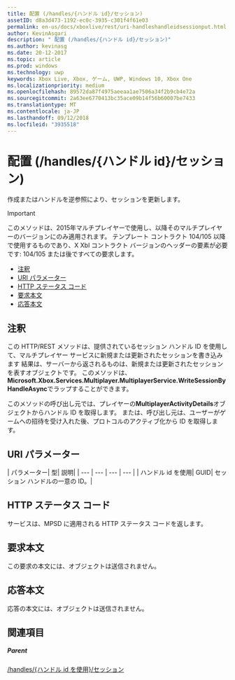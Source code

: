 ```yaml
---
title: 配置 (/handles/{ハンドル id}/セッション)
assetID: d8a3d473-1192-ec0c-3935-c301f4f61e03
permalink: en-us/docs/xboxlive/rest/uri-handleshandleidsessionput.html
author: KevinAsgari
description: " 配置 (/handles/{ハンドル id}/セッション)"
ms.author: kevinasg
ms.date: 20-12-2017
ms.topic: article
ms.prod: windows
ms.technology: uwp
keywords: Xbox Live, Xbox, ゲーム, UWP, Windows 10, Xbox One
ms.localizationpriority: medium
ms.openlocfilehash: 89572da87f4975aeeaa1ae7506a34f2b9cb4e72a
ms.sourcegitcommit: 2a63ee6770413bc35ace09b14f56b60007be7433
ms.translationtype: MT
ms.contentlocale: ja-JP
ms.lasthandoff: 09/12/2018
ms.locfileid: "3935518"
---
```

# <a name="put-handleshandle-idsession"></a>配置 (/handles/{ハンドル id}/セッション)
作成またはハンドルを逆参照により、セッションを更新します。

> [!IMPORTANT]
> このメソッドは、2015年マルチプレイヤーで使用し、以降そのマルチプレイヤーのバージョンにのみ適用されます。 テンプレート コントラクト 104/105 以降で使用するものであり、X Xbl コントラクト バージョンのヘッダーの要素が必要です: 104/105 または後ですべての要求します。

  * [注釈](#ID4ET)
  * [URI パラメーター](#ID4ECB)
  * [HTTP ステータス コード](#ID4ENB)
  * [要求本文](#ID4EUB)
  * [応答本文](#ID4E6B)

<a id="ID4ET"></a>


## <a name="remarks"></a>注釈

この HTTP/REST メソッドは、提供されているセッション ハンドル ID を使用して、マルチプレイヤー サービスに新規または更新されたセッションを書き込みます 結果は、サーバーから返されるものは、新規または更新されたセッションを表すオブジェクトです。 このメソッドは、 **Microsoft.Xbox.Services.Multiplayer.MultiplayerService.WriteSessionByHandleAsync**でラップすることができます。

このメソッドの呼び出し元では、プレイヤーの**MultiplayerActivityDetails**オブジェクトからハンドル ID を取得します。 または、呼び出し元は、ユーザーがゲームへの招待を受け入れた後、プロトコルのアクティブ化から ID を取得します。

<a id="ID4ECB"></a>


## <a name="uri-parameters"></a>URI パラメーター

| パラメーター| 型| 説明|
| --- | --- | --- | --- |
| ハンドル id を使用| GUID| セッション ハンドルの一意の ID。|

<a id="ID4ENB"></a>


## <a name="http-status-codes"></a>HTTP ステータス コード
サービスは、MPSD に適用される HTTP ステータス コードを返します。  
<a id="ID4EUB"></a>


## <a name="request-body"></a>要求本文

この要求の本文には、オブジェクトは送信されません。

<a id="ID4E6B"></a>


## <a name="response-body"></a>応答本文

応答の本文には、オブジェクトは送信されません。

<a id="ID4EKC"></a>


## <a name="see-also"></a>関連項目

<a id="ID4EMC"></a>


##### <a name="parent"></a>Parent

[/handles/{ハンドル id を使用}/セッション](uri-handleshandleidsession.md)
